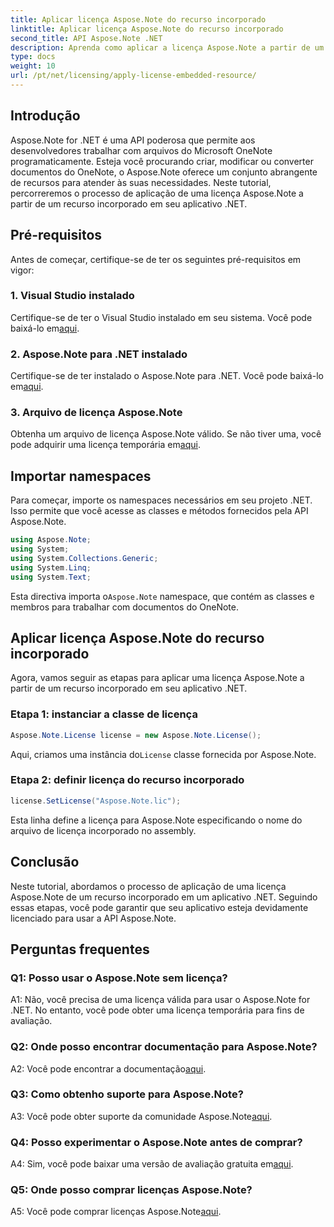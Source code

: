 ```yaml
---
title: Aplicar licença Aspose.Note do recurso incorporado
linktitle: Aplicar licença Aspose.Note do recurso incorporado
second_title: API Aspose.Note .NET
description: Aprenda como aplicar a licença Aspose.Note a partir de um recurso incorporado em seu aplicativo .NET. Siga nosso guia passo a passo para uma integração perfeita.
type: docs
weight: 10
url: /pt/net/licensing/apply-license-embedded-resource/
---
```

## Introdução

Aspose.Note for .NET é uma API poderosa que permite aos desenvolvedores trabalhar com arquivos do Microsoft OneNote programaticamente. Esteja você procurando criar, modificar ou converter documentos do OneNote, o Aspose.Note oferece um conjunto abrangente de recursos para atender às suas necessidades. Neste tutorial, percorreremos o processo de aplicação de uma licença Aspose.Note a partir de um recurso incorporado em seu aplicativo .NET.

## Pré-requisitos

Antes de começar, certifique-se de ter os seguintes pré-requisitos em vigor:

### 1. Visual Studio instalado

Certifique-se de ter o Visual Studio instalado em seu sistema. Você pode baixá-lo em[aqui](https://visualstudio.microsoft.com/).

### 2. Aspose.Note para .NET instalado

 Certifique-se de ter instalado o Aspose.Note para .NET. Você pode baixá-lo em[aqui](https://releases.aspose.com/note/net/).

### 3. Arquivo de licença Aspose.Note

 Obtenha um arquivo de licença Aspose.Note válido. Se não tiver uma, você pode adquirir uma licença temporária em[aqui](https://purchase.aspose.com/temporary-license/).

## Importar namespaces

Para começar, importe os namespaces necessários em seu projeto .NET. Isso permite que você acesse as classes e métodos fornecidos pela API Aspose.Note.

```csharp
using Aspose.Note;
using System;
using System.Collections.Generic;
using System.Linq;
using System.Text;
```

 Esta directiva importa o`Aspose.Note` namespace, que contém as classes e membros para trabalhar com documentos do OneNote.

## Aplicar licença Aspose.Note do recurso incorporado

Agora, vamos seguir as etapas para aplicar uma licença Aspose.Note a partir de um recurso incorporado em seu aplicativo .NET.

### Etapa 1: instanciar a classe de licença

```csharp
Aspose.Note.License license = new Aspose.Note.License();
```

 Aqui, criamos uma instância do`License` classe fornecida por Aspose.Note.

### Etapa 2: definir licença do recurso incorporado

```csharp
license.SetLicense("Aspose.Note.lic");
```

Esta linha define a licença para Aspose.Note especificando o nome do arquivo de licença incorporado no assembly.

## Conclusão

Neste tutorial, abordamos o processo de aplicação de uma licença Aspose.Note de um recurso incorporado em um aplicativo .NET. Seguindo essas etapas, você pode garantir que seu aplicativo esteja devidamente licenciado para usar a API Aspose.Note.

## Perguntas frequentes

### Q1: Posso usar o Aspose.Note sem licença?

A1: Não, você precisa de uma licença válida para usar o Aspose.Note for .NET. No entanto, você pode obter uma licença temporária para fins de avaliação.

### Q2: Onde posso encontrar documentação para Aspose.Note?

 A2: Você pode encontrar a documentação[aqui](https://reference.aspose.com/note/net/).

### Q3: Como obtenho suporte para Aspose.Note?

 A3: Você pode obter suporte da comunidade Aspose.Note[aqui](https://forum.aspose.com/c/note/28).

### Q4: Posso experimentar o Aspose.Note antes de comprar?

 A4: Sim, você pode baixar uma versão de avaliação gratuita em[aqui](https://releases.aspose.com/).

### Q5: Onde posso comprar licenças Aspose.Note?

 A5: Você pode comprar licenças Aspose.Note[aqui](https://purchase.aspose.com/buy).